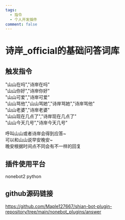 ```yaml
---
tags:
  - 指令  
  - 个人开发插件
comment: false
---
```


# 诗岸_official的基础问答词库
## 触发指令
  "山山在吗","诗岸在吗"  
  "山山你好","诗岸你好"  
  "山山可爱","诗岸可爱"  
  "山山骂他","山山骂她","诗岸骂她","诗岸骂他"  
  "山山老婆","诗岸老婆"  
  "山山现在几点了","诗岸现在几点了"  
  "山山今天几号","诗岸今天几号"  
    
  呼叫山山或者诗岸会得到应答~  
  可以和山山说早安晚安~  
  晚安根据时间点不同会有不一样的回复  
## 插件使用平台
  nonebot2 python  
## github源码链接
  https://github.com/Maple127667/shian-bot-plugin-repository/tree/main/nonebot_plugins/answer
